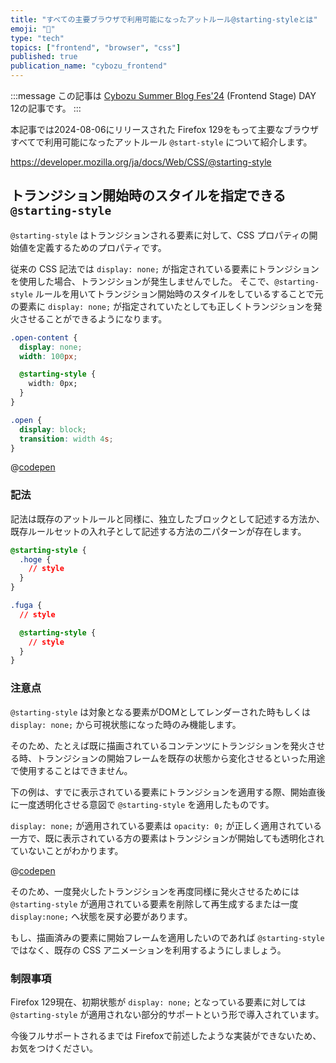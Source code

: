 ```yaml
---
title: "すべての主要ブラウザで利用可能になったアットルール@starting-styleとは"
emoji: "🏃"
type: "tech"
topics: ["frontend", "browser", "css"]
published: true
publication_name: "cybozu_frontend"
---
```


:::message
この記事は [Cybozu Summer Blog Fes'24](https://cybozu.github.io/summer-blog-fes-2024/) (Frontend Stage) DAY 12の記事です。
:::

本記事では2024-08-06にリリースされた Firefox 129をもって主要なブラウザすべてで利用可能になったアットルール `@start-style` について紹介します。

https://developer.mozilla.org/ja/docs/Web/CSS/@starting-style

## トランジション開始時のスタイルを指定できる `@starting-style`

`@starting-style` はトランジションされる要素に対して、CSS プロパティの開始値を定義するためのプロパティです。

従来の CSS 記法では `display: none;` が指定されている要素にトランジションを使用した場合、トランジションが発生しませんでした。
そこで、`@starting-style` ルールを用いてトランジション開始時のスタイルをしているすることで元の要素に `display: none;` が指定されていたとしても正しくトランジションを発火させることができるようになります。

```css
.open-content {
  display: none;
  width: 100px;

  @starting-style {
    width: 0px;
  }
}

.open {
  display: block;
  transition: width 4s;
}
```

@[codepen](https://codepen.io/b4h0-c4t/pen/xxoXMKV)

### 記法

記法は既存のアットルールと同様に、独立したブロックとして記述する方法か、既存ルールセットの入れ子として記述する方法の二パターンが存在します。

```css
@starting-style {
  .hoge {
    // style
  }
}

.fuga {
  // style

  @starting-style {
    // style
  }
}
```

### 注意点

`@starting-style` は対象となる要素がDOMとしてレンダーされた時もしくは `display: none;` から可視状態になった時のみ機能します。

そのため、たとえば既に描画されているコンテンツにトランジションを発火させる時、トランジションの開始フレームを既存の状態から変化させるといった用途で使用することはできません。

下の例は、すでに表示されている要素にトランジションを適用する際、開始直後に一度透明化させる意図で `@starting-style` を適用したものです。

`display: none;` が適用されている要素は `opacity: 0;` が正しく適用されている一方で、既に表示されている方の要素はトランジションが開始しても透明化されていないことがわかります。

@[codepen](https://codepen.io/b4h0-c4t/pen/PorJvoR)

そのため、一度発火したトランジションを再度同様に発火させるためには `@starting-style` が適用されている要素を削除して再生成するまたは一度 `display:none;` へ状態を戻す必要があります。

もし、描画済みの要素に開始フレームを適用したいのであれば `@starting-style` ではなく、既存の CSS アニメーションを利用するようにしましょう。

### 制限事項

Firefox 129現在、初期状態が `display: none;` となっている要素に対しては `@starting-style` が適用されない部分的サポートという形で導入されています。

今後フルサポートされるまでは Firefoxで前述したような実装ができないため、お気をつけください。